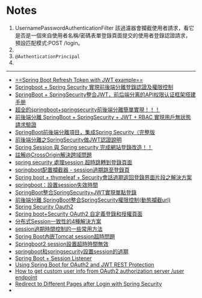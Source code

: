 # Notes

1. UsernamePasswordAuthenticationFilter
   該過濾器會攔截使用者請求，看它是否是一個來自使用者名稱/密碼表單登錄頁面提交的使用者登錄認證請求，預設匹配模式:POST /login。
2. 
3. `@AuthenticationPrincipal`
4. 

---
- [==Spring Boot Refresh Token with JWT example==](https://www.bezkoder.com/spring-boot-refresh-token-jwt/) 
- [Springboot + Spring Security 實現前後端分離登錄認證及權限控制](https://blog.csdn.net/I_am_Hutengfei/article/details/100561564?utm_medium=distribute.pc_relevant.none-task-blog-2~default~BlogCommendFromMachineLearnPai2~default-12.control&depth_1-utm_source=distribute.pc_relevant.none-task-blog-2~default~BlogCommendFromMachineLearnPai2~default-12.control) 
- [SpringBoot + SpringSecurity整合JWT，前后端分离的API权限认证框架搭建手册](https://blog.csdn.net/moshowgame/article/details/96476554?utm_medium=distribute.pc_relevant_download.none-task-blog-2~default~BlogCommendFromBaidu~default-3.test_version_3&depth_1-utm_source=distribute.pc_relevant_download.none-task-blog-2~default~BlogCommendFromBaidu~default-3.test_version_)
- [超全的springboot+springsecurity前後端分離簡單實現！！！](https://blog.csdn.net/weixin_42375707/article/details/110678638)
- [前後端分離 SpringBoot + SpringSecurity + JWT + RBAC 實現用戶無狀態請求驗證](https://larger5.blog.csdn.net/article/details/81063438?utm_medium=distribute.pc_relevant.none-task-blog-2%7Edefault%7EBlogCommendFromBaidu%7Edefault-9.control&depth_1-utm_source=distribute.pc_relevant.none-task-blog-2%7Edefault%7EBlogCommendFromBaidu%7Edefault-9.control)
- [SpringBoot前後端分離項目，集成Spring Security（完整版](https://blog.csdn.net/youthsong/article/details/106087348?utm_medium=distribute.pc_relevant.none-task-blog-2%7Edefault%7EBlogCommendFromBaidu%7Edefault-9.control&depth_1-utm_source=distribute.pc_relevant.none-task-blog-2%7Edefault%7EBlogCommendFromBaidu%7Edefault-9.control)
- [前後端分離之SpringSecurity做JWT認證說明](https://blog.csdn.net/fly_miqiqi/article/details/99874143?utm_medium=distribute.pc_relevant_download.none-task-blog-2~default~searchFromBaidu~default-6.test_version_3&depth_1-utm_source=distribute.pc_relevant_download.none-task-blog-2~default~searchFromBaidu~default-6.test_version)
- [Spring Session 與 Spring security 完成網站登錄改造！！](https://www.cnblogs.com/goodAndyxublog/p/13527127.html)
- [註解@CrossOrigin解決跨域問題](https://www.cnblogs.com/mmzs/p/9167743.html)
- [spring security 處理session 超時跳轉到登錄頁面](https://blog.csdn.net/I_forever/article/details/51019801?utm_medium=distribute.pc_relevant.none-task-blog-2%7Edefault%7EBlogCommendFromMachineLearnPai2%7Edefault-4.control&depth_1-utm_source=distribute.pc_relevant.none-task-blog-2%7Edefault%7EBlogCommendFromMachineLearnPai2%7Edefault-4.control)
- [springboot配置攔截器 - session過期跳至登錄頁](https://blog.csdn.net/qq_36881887/article/details/90297147?utm_medium=distribute.pc_relevant.none-task-blog-2%7Edefault%7EBlogCommendFromMachineLearnPai2%7Edefault-9.control&depth_1-utm_source=distribute.pc_relevant.none-task-blog-2%7Edefault%7EBlogCommendFromMachineLearnPai2%7Edefault-9.control)
- [Spring boot + thymeleaf + Security會話過期返回登錄界面片段之解決方案](https://blog.csdn.net/sun1021873926/article/details/53728006?utm_medium=distribute.pc_relevant.none-task-blog-2%7Edefault%7EBlogCommendFromMachineLearnPai2%7Edefault-13.control&depth_1-utm_source=distribute.pc_relevant.none-task-blog-2%7Edefault%7EBlogCommendFromMachineLearnPai2%7Edefault-13.control)
- [springboot：設置session失效時間](https://blog.csdn.net/weixin_38750084/article/details/88314159?utm_medium=distribute.pc_relevant.none-task-blog-2%7Edefault%7EBlogCommendFromMachineLearnPai2%7Edefault-2.control&depth_1-utm_source=distribute.pc_relevant.none-task-blog-2%7Edefault%7EBlogCommendFromMachineLearnPai2%7Edefault-2.control)
- [SpringBoot整合SpringSecurity+JWT實現單點登錄](https://blog.csdn.net/weixin_39792935/article/details/103528008)
- [前後端分離 SpringBoot整合SpringSecurity權限控制(動態攔截url)](https://blog.csdn.net/weixin_39792935/article/details/84541194?utm_medium=distribute.pc_relevant.none-task-blog-2%7Edefault%7EBlogCommendFromMachineLearnPai2%7Edefault-13.control&depth_1-utm_source=distribute.pc_relevant.none-task-blog-2%7Edefault%7EBlogCommendFromMachineLearnPai2%7Edefault-13.control)
- [Spring Security Oauth2](https://www.cnblogs.com/xifengxiaoma/p/10043173.html)
- [Spring boot+Security OAuth2 自定義登錄和授權頁面](https://www.twblogs.net/a/5d1ef8b6bd9eee1e5c8378ae)
- [分布式Session一致性的4種解決方案](https://segmentfault.com/a/1190000022404396)
- [session過期時間控制的一些常用方法](https://zhuanlan.zhihu.com/p/69817803#:~:text=%E5%9C%A8%E4%B8%80%E8%88%AC%E7%B3%BB%E7%BB%9F%E7%99%BB%E5%BD%95%E5%90%8E,%E5%88%86%E9%92%9F%E5%90%8E%EF%BC%8Csession%E5%B0%86%E5%A4%B1%E6%95%88%E3%80%82)
- [Spring Boot內嵌Tomcat session超時問題](https://www.cnblogs.com/hello-yz/p/10993707.html)
- [Springboot2 session設置超時時間無效](https://blog.csdn.net/washingtin/article/details/105601487?utm_medium=distribute.pc_relevant.none-task-blog-2~default~baidujs_baidulandingword~default-0.control&spm=1001.2101.3001.4242)
- [springboot和springsecurity設置session的過期](https://blog.csdn.net/qq_35953966/article/details/105603490)
- [Spring Boot + Session Listener](https://www.techgeeknext.com/spring-boot-session-listener)
- [Using Spring Boot for OAuth2 and JWT REST Protection](https://www.toptal.com/spring/spring-boot-oauth2-jwt-rest-protection)
- [How to get custom user info from OAuth2 authorization server /user endpoint](https://stackoverflow.com/questions/35056169/how-to-get-custom-user-info-from-oauth2-authorization-server-user-endpoint)
- [Redirect to Different Pages after Login with Spring Security](https://www.baeldung.com/spring-redirect-after-login)
- 